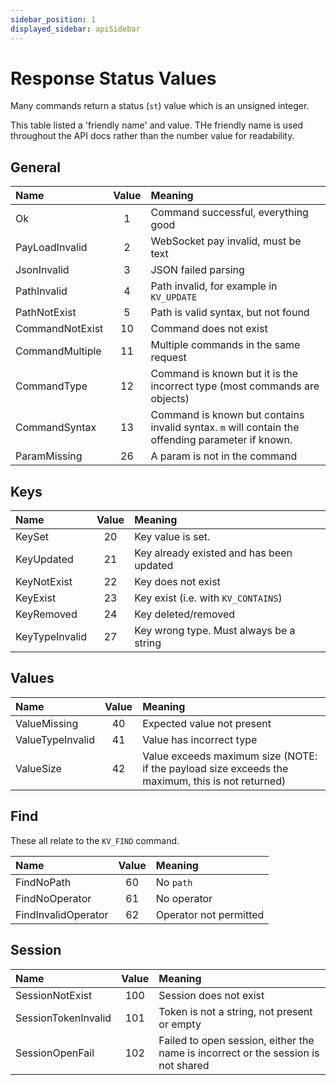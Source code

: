 ```yaml
---
sidebar_position: 1
displayed_sidebar: apiSidebar
---
```


# Response Status Values
Many commands return a status (`st`) value which is an unsigned integer.

This table listed a 'friendly name' and value. THe friendly name is used throughout the API docs rather than the number value for readability.


## General
|Name|Value|Meaning
|:---|:---:|:---|
|Ok|1|Command successful, everything good|
|PayLoadInvalid|2|WebSocket pay invalid, must be text|
|JsonInvalid|3|JSON failed parsing|
|PathInvalid|4|Path invalid, for example in `KV_UPDATE`|
|PathNotExist|5|Path is valid syntax, but not found|
|CommandNotExist|10|Command does not exist|
|CommandMultiple|11|Multiple commands in the same request|
|CommandType|12|Command is known but it is the incorrect type (most commands are objects)|
|CommandSyntax|13|Command is known but contains invalid syntax. `m` will contain the offending parameter if known.|
|ParamMissing|26|A param is not in the command|


## Keys
|Name|Value|Meaning
|:---|:---:|:---|
|KeySet|20|Key value is set.|
|KeyUpdated|21|Key already existed and has been updated|
|KeyNotExist|22|Key does not exist|
|KeyExist|23|Key exist (i.e. with `KV_CONTAINS`)|
|KeyRemoved|24|Key deleted/removed|
|KeyTypeInvalid|27|Key wrong type. Must always be a string|


## Values
|Name|Value|Meaning
|:---|:---:|:---|
|ValueMissing|40|Expected value not present|
|ValueTypeInvalid|41|Value has incorrect type|
|ValueSize|42|Value exceeds maximum size (NOTE: if the payload size exceeds the maximum, this is not returned)|


## Find
These all relate to the `KV_FIND` command.

|Name|Value|Meaning
|:---|:---:|:---|
|FindNoPath|60|No `path`|
|FindNoOperator|61|No operator|
|FindInvalidOperator|62|Operator not permitted|


## Session
|Name|Value|Meaning
|:---|:---:|:---|
|SessionNotExist|100|Session does not exist|
|SessionTokenInvalid|101|Token is not a string, not present or empty|
|SessionOpenFail|102|Failed to open session, either the name is incorrect or the session is not shared|


